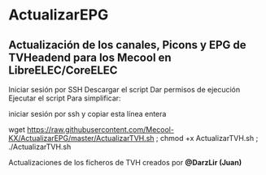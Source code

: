 # ActualizarEPG

## Actualización de los canales, Picons y EPG de TVHeadend para los Mecool en LibreELEC/CoreELEC

Iniciar sesión por SSH
Descargar el script
Dar permisos de ejecución
Ejecutar el script
Para simplificar:

iniciar sesión por ssh y copiar esta línea entera

wget https://raw.githubusercontent.com/Mecool-KX/ActualizarEPG/master/ActualizarTVH.sh ; chmod +x ActualizarTVH.sh ; ./ActualizarTVH.sh

Actualizaciones de los ficheros de TVH creados por **@DarzLir (Juan)**
